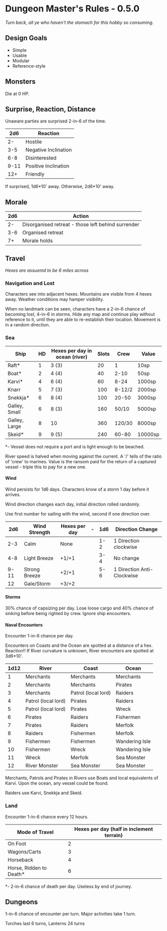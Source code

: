 # Dungeon Master's Rules - 0.5.0
*Turn back, all ye who haven't the stomach for this hobby so consuming.*

## Design Goals
* Simple
* Usable
* Modular
* Reference-style

## Monsters
Die at 0 HP.

## Surprise, Reaction, Distance
Unaware parties are surprised 2-in-6 of the time.

| 2d6  | Reaction |
| ---- | -------- |
| 2-   | Hostile  |
| 3-5  | Negative Inclination |
| 6-8  | Disinterested |
| 9-11 | Positive Inclination |
| 12+  | Friendly |

If surprised, 1d6\*10' away. Otherwise, 2d6\*10' away.

## Morale
| 2d6  | Action |
| ---- | ------ |
| 2-   | Disorganised retreat - those left behind surrender |
| 3-6  | Organised retreat |
| 7+   | Morale holds |

## Travel
*Hexes are assuemd to be 6 miles across*

### Navigation and Lost
Characters see into adjacent hexes. Mountains are visible from 4 hexes away. Weather conditions may hamper visibility.

When no landmark can be seen, characters have a 2-in-6 chance of becoming lost, 4-in-6 in storms. Hide any map and continue play without reference to it, until they are able to re-establish their location. Movement is in a random direction.

### Sea

| Ship          | HD | Hexes per day in ocean (river) | Slots | Crew   | Value   |
| ------------- | -- | ------------------------------ | ----- | ------ | ------- |
| Raft*         | 1  | 3 (3)                          | 20    | 1      | 10sp    |  
| Boat*         | 2  | 4 (4)                          | 40    | 2-10   | 50sp    |
| Karvi*        | 4  | 6 (4)                          | 60    | 8-24   | 1000sp  |
| Knarr         | 5  | 7 (3)                          | 100   | 8-12/2 | 2000sp  |
| Snekkja*      | 6  | 8 (4)                          | 100   | 20-50  | 3000sp  |
| Galley, Small | 6  | 8 (3)                          | 160   | 50/10  | 5000sp  |
| Galley, Large | 8  | 10                             | 360   | 120/30 | 8000sp  |
| Skeid*        | 9  | 9 (5)                          | 240   | 60-80  | 10000sp |

*- Vessel does not require a port and is light enough to be beached.

River speed is halved when moving against the current.
A '/' tells of the ratio of 'crew' to marines.
Value is the ransom paid for the return of a captured vessel - triple this to pay for a new one.
<br/>

#### Wind
Wind persists for 1d6 days. Characters know of a storm 1 day before it arrives.

Wind direction changes each day, initial direction rolled randomly.

Use first number for sailing with the wind, second if one direction over.

| 2d6  | Wind Strength | Hexes per day | - | 1d6 | Direction Change |
| ---- | ------------- | ------------- | - | - | - |
| 2-3  | Calm          | None          |  | 1-2 | 1 Direction clockwise |
| 4-8  | Light Breeze  | +1/+1         |  | 3-4 | No change |
| 9-11 | Strong Breeze | +2/+1         |  | 5-6 | 1 Direction Anti-Clockwise|
| 12   | Gale/Storm    | +3/+2         |  |  |  |


#### Storms
30% chance of capsizing per day. Lose loose cargo and 40% chance of sinking before being righted by crew. Ignore ship encounters.

#### Naval Encounters
Encounter 1-in-6 chance per day.

Encounters on Coasts and the Ocean are spotted at a distance of a hex. Reaction!!
If River curvature is unknown, River encounters are spotted at 3d6*10'.

| 1d12 | River               | Coast               | Ocean          |
| ---- | ------------------- | ------------------- | -------------- |
| 1    | Merchants           | Merchants           | Merchants      |
| 2    | Merchants           | Merchants           | Pirates        |
| 3    | Merchants           | Patrol (local lord) | Raiders        |
| 4    | Patrol (local lord) | Pirates             | Raiders        |
| 5    | Patrol (local lord) | Pirates             | Wreck          |
| 6    | Pirates             | Raiders             | Fishermen      |
| 7    | Pirates             | Raiders             | Merfolk        |
| 8    | Raiders             | Fishermen           | Merfolk        |
| 9    | Fishermen           | Fishermen           | Wandering Isle |
| 10   | Fishermen           | Wreck               | Wandering Isle |
| 11   | Wreck               | Merfolk             | Sea Monster    |
| 12   | River Monster       | Sea Monster         | Sea Monster    |

Merchants, Patrols and Pirates in Rivers use Boats and local equivalents of Karvi.
Upon the ocean, any vessel could be found.

Raiders use Karvi, Snekkja and Skeid.

### Land
Encounter 1-in-6 chance every 12 hours.

| Mode of Travel          | Hexes per day (half in inclement terrain) |
| ----------------------- | ----------------------------------------- |
| On Foot                 | 2                                         |
| Wagons/Carts            | 3                                         |
| Horseback               | 4                                         |
| Horse, Ridden to Death* | 6                                         |

*- 2-in-6 chance of death per day. Useless by end of journey.

## Dungeons
1-in-6 chance of encounter per turn. Major activities take 1 turn.

Torches last 6 turns, Lanterns 24 turns